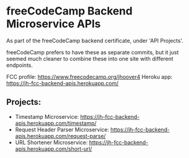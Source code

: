 # freeCodeCamp Backend Microservice APIs

As part of the freeCodeCamp backend certificate, under 'API Projects'.

freeCodeCamp prefers to have these as separate commits, but it just seemed much cleaner to combine these into one site with different endpoints.

FCC profile: https://www.freecodecamp.org/jhoover4
Heroku app: https://jh-fcc-backend-apis.herokuapp.com/

## Projects:

 - Timestamp Microservice: https://jh-fcc-backend-apis.herokuapp.com/timestamp/
 - Request Header Parser Microservice: https://jh-fcc-backend-apis.herokuapp.com/request-parse/
 - URL Shortener Microservice: https://jh-fcc-backend-apis.herokuapp.com/short-url/
